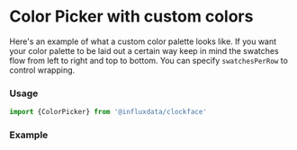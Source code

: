 # Color Picker with custom colors

Here's an example of what a custom color palette looks like. If you want your color palette to be laid out a certain way keep in mind the swatches flow from left to right and top to bottom. You can specify `swatchesPerRow` to control wrapping.

### Usage
```js
import {ColorPicker} from '@influxdata/clockface'
```

### Example
<!-- STORY -->

<!-- STORY HIDE START -->

<!-- STORY HIDE END -->

<!-- PROPS -->
